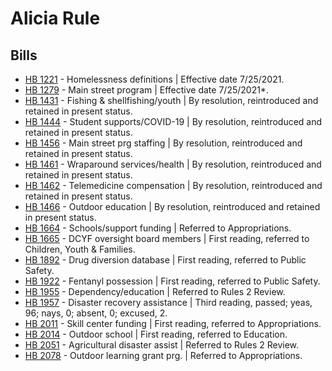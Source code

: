 # Alicia Rule
## Bills
* [HB 1221](/bill/2021-22/hb/1221/) - Homelessness definitions | Effective date 7/25/2021.
* [HB 1279](/bill/2021-22/hb/1279/) - Main street program | Effective date 7/25/2021*.
* [HB 1431](/bill/2021-22/hb/1431/) - Fishing & shellfishing/youth | By resolution, reintroduced and retained in present status.
* [HB 1444](/bill/2021-22/hb/1444/) - Student supports/COVID-19 | By resolution, reintroduced and retained in present status.
* [HB 1456](/bill/2021-22/hb/1456/) - Main street prg staffing | By resolution, reintroduced and retained in present status.
* [HB 1461](/bill/2021-22/hb/1461/) - Wraparound services/health | By resolution, reintroduced and retained in present status.
* [HB 1462](/bill/2021-22/hb/1462/) - Telemedicine compensation | By resolution, reintroduced and retained in present status.
* [HB 1466](/bill/2021-22/hb/1466/) - Outdoor education | By resolution, reintroduced and retained in present status.
* [HB 1664](/bill/2021-22/hb/1664/) - Schools/support funding | Referred to Appropriations.
* [HB 1665](/bill/2021-22/hb/1665/) - DCYF oversight board members | First reading, referred to Children, Youth & Families.
* [HB 1892](/bill/2021-22/hb/1892/) - Drug diversion database | First reading, referred to Public Safety.
* [HB 1922](/bill/2021-22/hb/1922/) - Fentanyl possession | First reading, referred to Public Safety.
* [HB 1955](/bill/2021-22/hb/1955/) - Dependency/education | Referred to Rules 2 Review.
* [HB 1957](/bill/2021-22/hb/1957/) - Disaster recovery assistance | Third reading, passed; yeas, 96; nays, 0; absent, 0; excused, 2.
* [HB 2011](/bill/2021-22/hb/2011/) - Skill center funding | First reading, referred to Appropriations.
* [HB 2014](/bill/2021-22/hb/2014/) - Outdoor school | First reading, referred to Education.
* [HB 2051](/bill/2021-22/hb/2051/) - Agricultural disaster assist | Referred to Rules 2 Review.
* [HB 2078](/bill/2021-22/hb/2078/) - Outdoor learning grant prg. | Referred to Appropriations.
